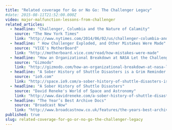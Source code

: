 ```yaml
---
title: "Related coverage for Go or No Go: The Challenger Legacy"
#date: 2015-08-11T21:52:00.000Z
video: major-malfunction-lessons-from-challenger
related_articles:
  - headline: "Challenger, Columbia and the Nature of Calamity"
    source: "The New York Times"
    link: "http://www.nytimes.com/2014/06/02/us/challenger-columbia-and-the-nature-of-calamity.html"
  - headline: " How Challenger Exploded, and Other Mistakes Were Made"
    source: "VICE's MotherBoard"
    link: "http://motherboard.vice.com/read/how-mistakes-were-made"
  - headline: "How an Organizational Breakdown at NASA Let the Challenger Lift Off"
    source: "Gizmodo"
    link: "http://gizmodo.com/how-an-organizational-breakdown-at-nasa-let-the-challen-1584728370"
  - headline: "A Sober History of Shuttle Disasters is a Grim Reminder of the Dangers of Space"
    source: "io9.com"
    link: "http://space.io9.com/a-sober-history-of-shuttle-disasters-is-a-grim-reminder-1584806887"
  - headline: "A Sober History of Shuttle Disasters"
    source: "David Reneke's World of Space and Astronomy"
    link: "http://www.davidreneke.com/a-sober-history-of-shuttle-disasters/"
  - headline: "The Year’s Best Archive Docs"
    source: "Broadcast Now"
    link: "http://www.broadcastnow.co.uk/features/the-years-best-archive-docs/5087897.article"
published: true
slug: related-coverage-for-go-or-no-go-the-challenger-legacy
---
```


